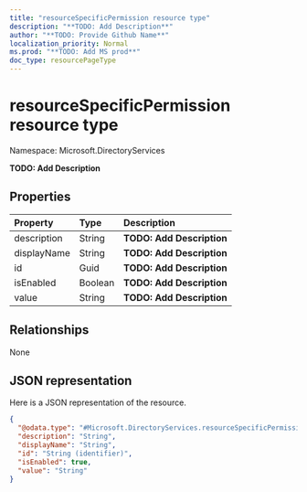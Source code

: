 ```yaml
---
title: "resourceSpecificPermission resource type"
description: "**TODO: Add Description**"
author: "**TODO: Provide Github Name**"
localization_priority: Normal
ms.prod: "**TODO: Add MS prod**"
doc_type: resourcePageType
---
```


# resourceSpecificPermission resource type


Namespace: Microsoft.DirectoryServices

**TODO: Add Description**

## Properties
|Property|Type|Description|
|:---|:---|:---|
|description|String|**TODO: Add Description**|
|displayName|String|**TODO: Add Description**|
|id|Guid|**TODO: Add Description**|
|isEnabled|Boolean|**TODO: Add Description**|
|value|String|**TODO: Add Description**|

## Relationships
None

## JSON representation
Here is a JSON representation of the resource.
<!-- {
  "blockType": "resource",
  "@odata.type": "Microsoft.DirectoryServices.resourceSpecificPermission"
}
-->
``` json
{
  "@odata.type": "#Microsoft.DirectoryServices.resourceSpecificPermission",
  "description": "String",
  "displayName": "String",
  "id": "String (identifier)",
  "isEnabled": true,
  "value": "String"
}
```

